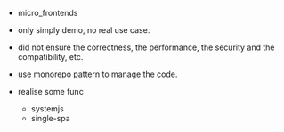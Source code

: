 * micro_frontends

* only simply demo, no real use case.

* did not ensure the correctness, the performance, the security and the compatibility, etc.

* use monorepo pattern to manage the code.

* realise some func
  * systemjs
  * single-spa